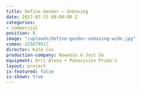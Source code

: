 ```yaml
---
title: Define Gender — Unboxing
date: 2017-07-15 00:00:00 Z
categories:
- commercial
position: 8
image: "/uploads/define-gender-unboxing-wide.jpg"
vimeo: 225679917
director: Kate Cox
production-company: Nowness & Just So
equipment: Arri Alexa + Panavision Primo's
layout: project
is-featured: false
is-shown: true
---
```


